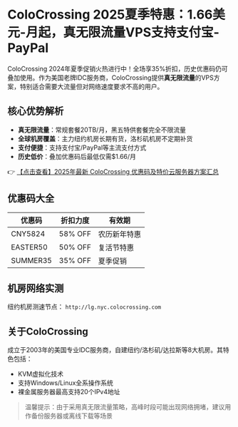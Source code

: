# ColoCrossing 2025夏季特惠：1.66美元-月起，真无限流量VPS支持支付宝-PayPal

ColoCrossing 2024年夏季促销火热进行中！全场享35%折扣，历史优惠码仍可叠加使用。作为美国老牌IDC服务商，ColoCrossing提供**真无限流量**的VPS方案，特别适合需要大流量但对网络速度要求不高的用户。

## 核心优势解析

- **真无限流量**：常规套餐20TB/月，黑五特供套餐完全不限流量
- **全球机房覆盖**：主力纽约机房长期有货，洛杉矶机房不定期补货
- **支付便捷**：支持支付宝/PayPal等主流支付方式
- **历史低价**：叠加优惠码后最低仅需$1.66/月

👉 [【点击查看】2025年最新 ColoCrossing 优惠码及特价云服务器方案汇总](https://bit.ly/ColoCrossing)

## 优惠码大全

| 优惠码       | 折扣力度 | 有效期       |
|--------------|----------|--------------|
| CNY5824      | 58% OFF  | 农历新年特惠 |
| EASTER50     | 50% OFF  | 复活节特惠   |
| SUMMER35     | 35% OFF  | 夏季促销     |

## 机房网络实测

纽约机房测速节点：
`http://lg.nyc.colocrossing.com`

## 关于ColoCrossing

成立于2003年的美国专业IDC服务商，自建纽约/洛杉矶/达拉斯等8大机房。其特色包括：
- KVM虚拟化技术
- 支持Windows/Linux全系操作系统
- 裸金属服务器最高支持20个IPv4地址

> 温馨提示：由于采用真无限流量策略，高峰时段可能出现网络拥堵，建议用作备份服务器或离线下载等场景